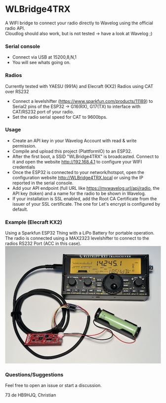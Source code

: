 # WLBridge4TRX
A WIFI bridge to connect your radio directly to Wavelog using the official radio API.\
Cloudlog should also work, but is not tested -> have a look at Wavelog ;)

### Serial console
- Connect via USB at 15200,8,N,1
- You will see whats going on.

### Radios
Currently tested with YAESU (991A) and Elecraft (KX2) Radios using CAT over RS232
- Connect a levelshifter (https://www.sparkfun.com/products/11189) to Serial2 pins of the ESP32 -> G16(RX), G17(TX) to interface with CAT/RS232 port of your radio.
- Set the radio serial speed for CAT to 9600bps.

### Usage
- Create an API key in your Wavelog Account with read & write permission.
- Compile and upload this project (PlattformIO) to an ESP32.
- After the first boot, a SSID "WLBridge4TRX" is broadcasted. Connect to it and open the website http://192.168.4.1 to configure your WIFI credentials
- Once the ESP32 is connected to your network/hotspot, open the configuration website http://WLBridge4TRX.local or using the IP reported in the serial console.
- Add your API endpoint (full URL like https://mywavelog.url/api/radio, the API key (token) and a name for the radio to be shown in Wavelog.
- If your installation is SSL enabled, add the Root CA Certificate from the issuer of your SSL certificate. The one for Let's encrypt is configured by default.

### Example (Elecraft KX2)
Using a Sparkfun ESP32 Thing with a LiPo Battery for portable operation. The radio is connected using a MAX2323 levelshifter to connect to the radios RS232 Port (ACC in this case).
![Elecraft KX2 Example](https://github.com/zone11/WLBridge4TRX/blob/main/misc/ESP32Thing-KX2.jpg)

### Questions/Suggestions
Feel free to open an issue or start a discussion.

73 de HB9HJQ, Christian
